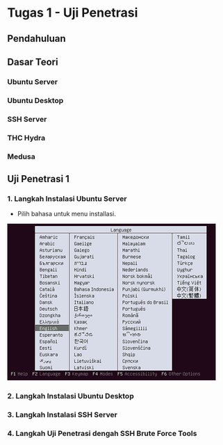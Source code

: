 # Tugas 1 - Uji Penetrasi

## Pendahuluan

## Dasar Teori

### Ubuntu Server

### Ubuntu Desktop

### SSH Server

### THC Hydra

### Medusa

## Uji Penetrasi 1

### 1. Langkah Instalasi Ubuntu Server

- Pilih bahasa untuk menu installasi.

![menu pilih bahasa](https://raw.githubusercontent.com/dns-148/PKSJ/master/Tugas%201/Screenshot/1.pilih_bahasa.PNG)

### 2. Langkah Instalasi Ubuntu Desktop

### 3. Langkah Instalasi SSH Server

### 4. Langkah Uji Penetrasi dengah SSH Brute Force Tools
